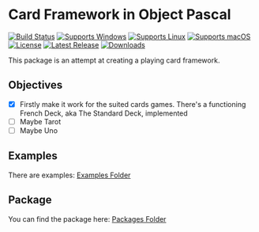 # Card Framework in Object Pascal
[![Build Status](https://github.com/gcarreno/objpas-card-framework/actions/workflows/main.yaml/badge.svg?branch=main)](https://github.com/gcarreno/objpas-card-framework/actions)
[![Supports Windows](https://img.shields.io/badge/support-Windows-blue?logo=Windows)](https://github.com/gcarreno/objpas-card-framework/releases/latest)
[![Supports Linux](https://img.shields.io/badge/support-Linux-yellow?logo=Linux)](https://github.com/gcarreno/objpas-card-framework/releases/latest)
[![Supports macOS](https://img.shields.io/badge/support-macOS-black?logo=macOS)](https://github.com/gcarreno/objpas-card-framework/releases/latest)
[![License](https://img.shields.io/github/license/gcarreno/objpas-card-framework)](https://github.com/gcarreno/objpas-card-framework/blob/main/LICENSE)
[![Latest Release](https://img.shields.io/github/v/release/gcarreno/objpas-card-framework?label=latest%20release)](https://github.com/gcarreno/objpas-card-framework/releases/latest)
[![Downloads](https://img.shields.io/github/downloads/gcarreno/objpas-card-framework/total)](https://github.com/gcarreno/objpas-card-framework/releases)

This package is an attempt at creating a playing card framework.

## Objectives

- [x] Firstly make it work for the suited cards games. There's a functioning French Deck, aka The Standard Deck, implemented
- [ ] Maybe Tarot
- [ ] Maybe Uno

## Examples

There are examples: [Examples Folder](examples)

## Package

You can find the package here: [Packages Folder](packages)


